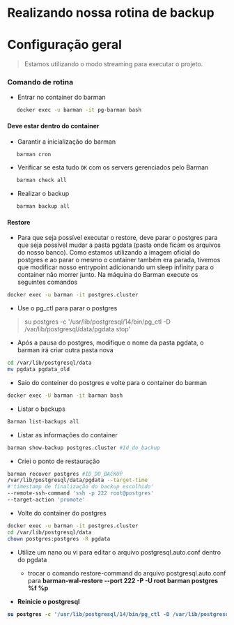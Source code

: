 # Realizando nossa rotina de backup

# Configuração geral

> Estamos utilizando o modo streaming para executar o projeto.

### Comando de rotina

- Entrar no container do barman
```bash
   docker exec -u barman -it pg-barman bash
```
#### Deve estar dentro do container

- Garantir a inicialização do barman
```bash
   barman cron
```

- Verificar se esta tudo `OK` com os servers gerenciados pelo Barman
```bash
   barman check all
```

- Realizar o backup
```bash
   barman backup all
```

#### Restore

- Para que seja possível executar o restore, deve parar o postgres para que seja possível mudar a pasta pgdata (pasta onde ficam os arquivos do nosso banco). Como estamos utilizando a imagem oficial do postgres e ao parar o mesmo o container também era parada, tivemos que modificar nosso entrypoint adicionando um sleep infinity para o container não morrer junto. Na máquina do Barman execute os seguintes comandos

```bash
docker exec -u barman -it postgres.cluster
```

- Use o pg_ctl para parar o postgres
> su postgres -c '/usr/lib/postgresql/14/bin/pg_ctl -D /var/lib/postgresql/data/pgdata stop'

- Após a pausa do postgres, modifique o nome da pasta pgdata, o barman irá criar outra pasta nova

```bash
cd /var/lib/postgresql/data
mv pgdata pgdata_old
```

- Saio do conteiner do postgres e volte para o container do barman
```bash
docker exec -U barman -it barman bash
```

- Listar o backups
```bash
Barman list-backups all
```

- Listar as informações do container
```bash
barman show-backup postgres.cluster #Id_do_backup
```

- Criei o ponto de restauração
```bash
barman recover postgres #ID_DO_BACKUP 
/var/lib/postgresql/data/pgdata --target-time 
#'timestamp de finalização do backup escolhido' 
--remote-ssh-command 'ssh -p 222 root@postgres' 
--target-action 'promote'
```

- Volte do container do postgres
```bash
docker exec -u barman -it postgres.cluster
cd /var/lib/postgresql/data
chown postgres:postgres -R pgdata
```

- Utilize um nano ou vi para editar o arquivo postgresql.auto.conf dentro do pgdata
    - trocar o comando restore-command do arquivo postgresql.auto.conf para <b>barman-wal-restore --port 222 -P -U root barman postgres %f %p

- Reinicie o postgresql
```bash
su postgres -c '/usr/lib/postgresql/14/bin/pg_ctl -D /var/lib/postgresql/data/pgdata start'
```